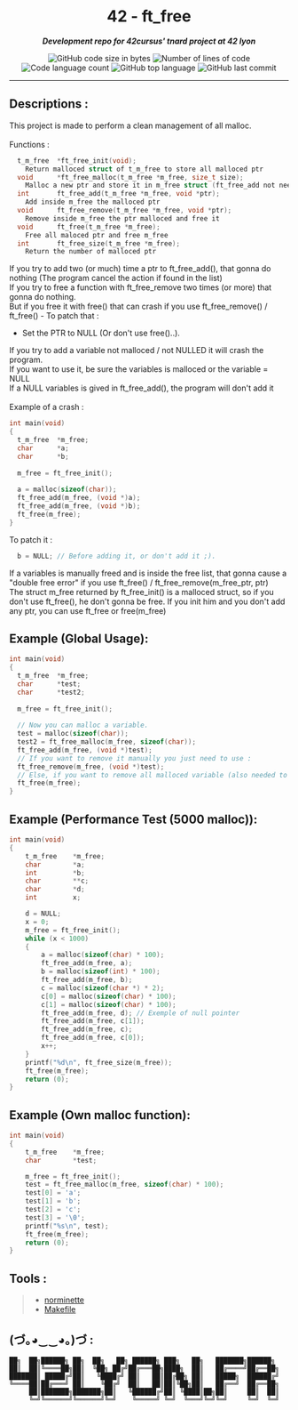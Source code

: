 <h1 align="center">
	42 - ft_free
</h1>

<p align="center">
	<b><i>Development repo for 42cursus' tnard project at 42 lyon</i></b><br>
</p>

<p align="center">
	<img alt="GitHub code size in bytes" src="https://img.shields.io/github/languages/code-size/PandeoF1/42-ft_free?color=blueviolet" />
	<img alt="Number of lines of code" src="https://img.shields.io/tokei/lines/github/PandeoF1/42-ft_free?color=blueviolet" />
	<img alt="Code language count" src="https://img.shields.io/github/languages/count/PandeoF1/42-ft_free?color=blue" />
	<img alt="GitHub top language" src="https://img.shields.io/github/languages/top/PandeoF1/42-ft_free?color=blue" />
	<img alt="GitHub last commit" src="https://img.shields.io/github/last-commit/PandeoF1/42-ft_free?color=brightgreen" />
</p>

---
## Descriptions :
This project is made to perform a clean management of all malloc.<br /><br />
Functions :<br />
```c
  t_m_free	*ft_free_init(void);
    Return malloced struct of t_m_free to store all malloced ptr
  void		*ft_free_malloc(t_m_free *m_free, size_t size);
    Malloc a new ptr and store it in m_free struct (ft_free_add not needed, already done)
  int		ft_free_add(t_m_free *m_free, void *ptr);
    Add inside m_free the malloced ptr
  void		ft_free_remove(t_m_free *m_free, void *ptr);
    Remove inside m_free the ptr malloced and free it
  void		ft_free(t_m_free *m_free);
    Free all maloced ptr and free m_free
  int		ft_free_size(t_m_free *m_free);
    Return the number of malloced ptr
```
If you try to add two (or much) time a ptr to ft_free_add(), that gonna do nothing (The program cancel the action if found in the list)<br />
If you try to free a function with ft_free_remove two times (or more) that gonna do nothing. <br />
But if you free it with free() that can crash if you use ft_free_remove() / ft_free() - To patch that :
- Set the PTR to NULL (Or don't use free()..).

If you try to add a variable not malloced / not NULLED it will crash the program.<br />
If you want to use it, be sure the variables is malloced or the variable = NULL<br />
If a NULL variables is gived in ft_free_add(), the program will don't add it<br /><br />
Example of a crash :<br />
```c
int main(void)
{
  t_m_free  *m_free;
  char      *a;
  char      *b;
 
  m_free = ft_free_init();
  
  a = malloc(sizeof(char));
  ft_free_add(m_free, (void *)a);
  ft_free_add(m_free, (void *)b);
  ft_free(m_free);
}
```
To patch it :<br />
```c
  b = NULL; // Before adding it, or don't add it ;).
```
If a variables is manually freed and is inside the free list, that gonna cause a "double free error" if you use ft_free() / ft_free_remove(m_free_ptr, ptr)<br />
The struct m_free returned by ft_free_init() is a malloced struct, so if you don't use ft_free(), he don't gonna be free. If you init him and you don't add any ptr, you can use ft_free or free(m_free)<br />

## Example (Global Usage):
```c
int main(void)
{
  t_m_free  *m_free;
  char      *test;
  char      *test2;
 
  m_free = ft_free_init();
  
  // Now you can malloc a variable.
  test = malloc(sizeof(char));
  test2 = ft_free_malloc(m_free, sizeof(char));
  ft_free_add(m_free, (void *)test);
  // If you want to remove it manually you just need to use :
  ft_free_remove(m_free, (void *)test);
  // Else, if you want to remove all malloced variable (also needed to destroy *m_free):
  ft_free(m_free);
}
```
## Example (Performance Test (5000 malloc)):
```c
int	main(void)
{
	t_m_free	*m_free;
	char		*a;
	int			*b;
	char		**c;
	char		*d;
	int			x;

	d = NULL;
	x = 0;
	m_free = ft_free_init();
	while (x < 1000)
	{
		a = malloc(sizeof(char) * 100);
		ft_free_add(m_free, a);
		b = malloc(sizeof(int) * 100);
		ft_free_add(m_free, b);
		c = malloc(sizeof(char *) * 2);
		c[0] = malloc(sizeof(char) * 100);
		c[1] = malloc(sizeof(char) * 100);
		ft_free_add(m_free, d); // Exemple of null pointer
		ft_free_add(m_free, c[1]);
		ft_free_add(m_free, c);
		ft_free_add(m_free, c[0]);
		x++;
	}
	printf("%d\n", ft_free_size(m_free));
	ft_free(m_free);
	return (0);
}
```
## Example (Own malloc function):
```c
int	main(void)
{
	t_m_free	*m_free;
	char		*test;

	m_free = ft_free_init();
	test = ft_free_malloc(m_free, sizeof(char) * 100);
	test[0] = 'a';
	test[1] = 'b';
	test[2] = 'c';
	test[3] = '\0';
	printf("%s\n", test);
	ft_free(m_free);
	return (0);
}
```
## Tools :
 > - [norminette](https://github.com/42School/norminette) <br />
 > - [Makefile](https://github.com/PandeoF1/makefile) <br />

## (づ｡◕‿‿◕｡)づ :
```
██╗  ██╗██████╗ ██╗  ██╗   ██╗ ██████╗ ███╗   ██╗   ███████╗██████╗ 
██║  ██║╚════██╗██║  ╚██╗ ██╔╝██╔═══██╗████╗  ██║   ██╔════╝██╔══██╗
███████║ █████╔╝██║   ╚████╔╝ ██║   ██║██╔██╗ ██║   █████╗  ██████╔╝
╚════██║██╔═══╝ ██║    ╚██╔╝  ██║   ██║██║╚██╗██║   ██╔══╝  ██╔══██╗
     ██║███████╗███████╗██║   ╚██████╔╝██║ ╚████║██╗██║     ██║  ██║
     ╚═╝╚══════╝╚══════╝╚═╝    ╚═════╝ ╚═╝  ╚═══╝╚═╝╚═╝     ╚═╝  ╚═╝
```
